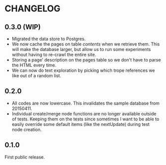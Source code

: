 # CHANGELOG

## 0.3.0 (WIP)

* Migrated the data store to Postgres.
* We now cache the pages on table _contents_ when we retrieve them.  This will make the database larger, but allow us to run some experiments without having to re-crawl the entire site.
* Storing a page' description on the pages table so we don't have to parse the HTML every time.
* We can now do text exploration by picking which trope references we like out of a random list.

## 0.2.0

* All codes are now lowercase. This invalidates the sample database from 20150411.
* Individual create/merge node functions are no longer available outside of tests. Keeping them on the tests since sometimes I want to be able to easily override some default items (like the nextUpdate) during test node creation. 

## 0.1.0

First public release.